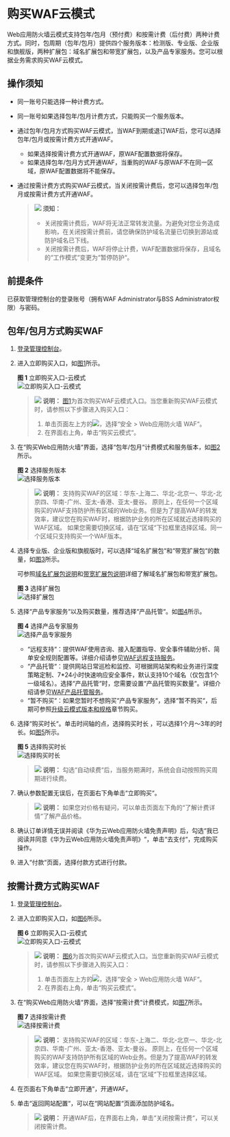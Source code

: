 # 购买WAF云模式<a name="waf_01_0109"></a>

Web应用防火墙云模式支持包年/包月（预付费）和按需计费（后付费）两种计费方式。同时，包周期（包年/包月）提供四个服务版本：检测版、专业版、企业版和旗舰版，两种扩展包：域名扩展包和带宽扩展包，以及产品专家服务。您可以根据业务需求购买WAF云模式。

## 操作须知<a name="section1761374225319"></a>

-   同一账号只能选择一种计费方式。
-   同一账号如果选择包年/包月计费方式，只能购买一个服务版本。
-   通过包年/包月方式购买WAF云模式，当WAF到期或退订WAF后，您可以选择包年/包月或按需计费方式开通WAF。
    -   如果选择按需计费方式开通WAF，原WAF配置数据将保存。
    -   如果选择包年/包月方式开通WAF，当重购的WAF与原WAF不在同一区域，原WAF配置数据将不能保存。

-   通过按需计费方式购买WAF云模式，当关闭按需计费后，您可以选择包年/包月或按需计费方式开通WAF。

    >![](public_sys-resources/icon-notice.gif) **须知：** 
    >-   关闭按需计费后，WAF将无法正常转发流量。为避免对您业务造成影响，在关闭按需计费前，请您确保防护域名流量已切换到源站或防护域名已下线。
    >-   关闭按需计费后，WAF将停止计费，WAF配置数据将保存，且域名的“工作模式“变更为“暂停防护“。


## 前提条件<a name="zh-cn_topic_0110861189_section5331623210436"></a>

已获取管理控制台的登录账号（拥有WAF Administrator与BSS Administrator权限）与密码。

## 包年/包月方式购买WAF<a name="zh-cn_topic_0110861189_section29942210739"></a>

1.  [登录管理控制台](https://console.huaweicloud.com/?locale=zh-cn)。
2.  进入立即购买入口，如[图1](#zh-cn_topic_0110861189_fig1521873317493)所示。

    **图 1**  立即购买入口-云模式<a name="zh-cn_topic_0110861189_fig1521873317493"></a>  
    ![](figures/立即购买入口-云模式.png "立即购买入口-云模式")

    >![](public_sys-resources/icon-note.gif) **说明：** 
    >[图1](#zh-cn_topic_0110861189_fig1521873317493)为首次购买WAF云模式入口。当您重新购买WAF云模式时，请参照以下步骤进入购买入口：
    >1.  单击页面左上方的![](figures/icon-Service.png)，选择“安全  \>  Web应用防火墙 WAF“。
    >2.  在界面右上角，单击“购买云模式“。

3.  在“购买Web应用防火墙“界面，选择“包年/包月“计费模式和服务版本，如[图2](#zh-cn_topic_0110861189_fig5029231715163)所示。

    **图 2**  选择服务版本<a name="zh-cn_topic_0110861189_fig5029231715163"></a>  
    ![](figures/选择服务版本.png "选择服务版本")

    >![](public_sys-resources/icon-note.gif) **说明：** 
    >支持购买WAF的区域：华东-上海二、华北-北京一、华北-北京四、华南-广州、亚太-香港、亚太-曼谷。
    >原则上，在任何一个区域购买的WAF支持防护所有区域的Web业务。但是为了提高WAF的转发效率，建议您在购买WAF时，根据防护业务的所在区域就近选择购买的WAF区域。
    >如果您需要切换区域，请在“区域“下拉框里选择区域。同一个区域只支持购买一个WAF版本。

4.  选择专业版、企业版和旗舰版时，可以选择“域名扩展包“和“带宽扩展包“的数量，如[图3](#zh-cn_topic_0110861189_fig1584718591691)所示。

    可参照[域名扩展包说明](zh-cn_topic_0178853266.md)和[带宽扩展包说明](带宽扩展包说明.md)详细了解域名扩展包和带宽扩展包。

    **图 3**  选择扩展包<a name="zh-cn_topic_0110861189_fig1584718591691"></a>  
    ![](figures/选择扩展包.png "选择扩展包")

5.  选择“产品专家服务“以及购买数量，推荐选择“产品托管“。如[图4](#zh-cn_topic_0110861189_fig1526014115320)所示。

    **图 4**  选择产品专家服务<a name="zh-cn_topic_0110861189_fig1526014115320"></a>  
    ![](figures/选择产品专家服务.png "选择产品专家服务")

    -   “远程支持“：提供WAF使用咨询、接入配置指导、安全事件辅助分析、简单安全规则配置等。详细介绍请参见[WAF远程支持服务](zh-cn_topic_0178853268.md)。
    -   “产品托管“：提供网站日常巡检和监控、可根据网站架构和业务进行深度策略定制、7\*24小时快速响应安全事件，默认支持10个域名（仅包含1个一级域名）。选择“产品托管“时，您需要设置“产品托管购买数量“。详细介绍请参见[WAF产品托管服务](zh-cn_topic_0178853269.md)。
    -   “暂不购买“：如果您暂时不想购买“产品专家服务“，选择“暂不购买“，后期可参照[升级云模式版本和规格](升级云模式版本和规格.md)章节购买。

6.  选择“购买时长“。单击时间轴的点，选择购买时长 ，可以选择1个月～3年的时长。如[图5](#zh-cn_topic_0110861189_fig187417211963)所示。

    **图 5**  选择购买时长<a name="zh-cn_topic_0110861189_fig187417211963"></a>  
    ![](figures/选择购买时长.png "选择购买时长")

    >![](public_sys-resources/icon-note.gif) **说明：** 
    >勾选“自动续费“后，当服务期满时，系统会自动按照购买周期进行续费。

7.  确认参数配置无误后，在页面右下角单击“立即购买“。

    >![](public_sys-resources/icon-note.gif) **说明：** 
    >如果您对价格有疑问，可以单击页面左下角的“了解计费详情“了解产品价格。

8.  确认订单详情无误并阅读《华为云Web应用防火墙免责声明》后，勾选“我已阅读并同意《华为云Web应用防火墙免责声明》“，单击“去支付“，完成购买操作。

1.  进入“付款“页面，选择付款方式进行付款。

## 按需计费方式购买WAF<a name="section610117232431"></a>

1.  [登录管理控制台](https://console.huaweicloud.com/?locale=zh-cn)。
2.  进入立即购买入口，如[图6](#waf_01_0109_zh-cn_topic_0110861189_fig1521873317493)所示。

    **图 6**  立即购买入口-云模式<a name="waf_01_0109_zh-cn_topic_0110861189_fig1521873317493"></a>  
    ![](figures/立即购买入口-云模式.png "立即购买入口-云模式")

    >![](public_sys-resources/icon-note.gif) **说明：** 
    >[图6](#waf_01_0109_zh-cn_topic_0110861189_fig1521873317493)为首次购买WAF云模式入口。当您重新购买WAF云模式时，请参照以下步骤进入购买入口：
    >1.  单击页面左上方的![](figures/icon-Service.png)，选择“安全  \>  Web应用防火墙 WAF“。
    >2.  在界面右上角，单击“购买云模式“。

3.  在“购买Web应用防火墙“界面，选择“按需计费“计费模式，如[图7](#fig1282912284435)所示。

    **图 7**  选择按需计费<a name="fig1282912284435"></a>  
    ![](figures/选择按需计费.png "选择按需计费")

    >![](public_sys-resources/icon-note.gif) **说明：** 
    >支持购买WAF的区域：华东-上海二、华北-北京一、华北-北京四、华南-广州、亚太-香港、亚太-曼谷。
    >原则上，在任何一个区域购买的WAF支持防护所有区域的Web业务。但是为了提高WAF的转发效率，建议您在购买WAF时，根据防护业务的所在区域就近选择购买的WAF区域。
    >如果您需要切换区域，请在“区域“下拉框里选择区域。


1.  在页面右下角单击“立即开通“，开通WAF。
2.  单击“返回网站配置“，可以在“网站配置“页面添加防护域名。

    >![](public_sys-resources/icon-note.gif) **说明：** 
    >开通WAF后，在界面右上角，单击“关闭按需计费“，可以关闭按需计费。


